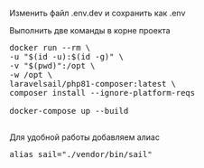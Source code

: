 Изменить файл .env.dev и сохранить как .env

Выполнить две команды в корне проекта 

<pre>
docker run --rm \
-u "$(id -u):$(id -g)" \
-v "$(pwd)":/opt \
-w /opt \
laravelsail/php81-composer:latest \
composer install --ignore-platform-reqs

docker-compose up --build

</pre>

Для удобной работы добавляем алиас

<pre>
alias sail="./vendor/bin/sail"
</pre>
